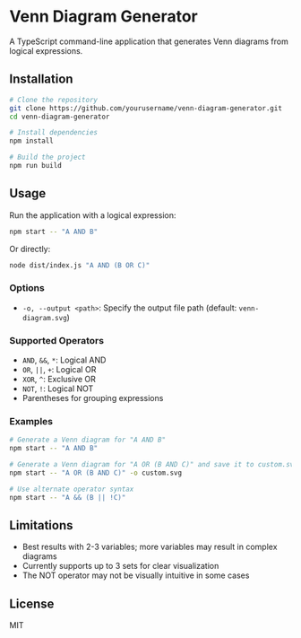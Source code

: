 # Venn Diagram Generator

A TypeScript command-line application that generates Venn diagrams from logical expressions.

## Installation

```bash
# Clone the repository
git clone https://github.com/yourusername/venn-diagram-generator.git
cd venn-diagram-generator

# Install dependencies
npm install

# Build the project
npm run build
```

## Usage

Run the application with a logical expression:

```bash
npm start -- "A AND B"
```

Or directly:

```bash
node dist/index.js "A AND (B OR C)"
```

### Options

- `-o, --output <path>`: Specify the output file path (default: `venn-diagram.svg`)

### Supported Operators

- `AND`, `&&`, `*`: Logical AND
- `OR`, `||`, `+`: Logical OR
- `XOR`, `^`: Exclusive OR
- `NOT`, `!`: Logical NOT
- Parentheses for grouping expressions

### Examples

```bash
# Generate a Venn diagram for "A AND B"
npm start -- "A AND B"

# Generate a Venn diagram for "A OR (B AND C)" and save it to custom.svg
npm start -- "A OR (B AND C)" -o custom.svg

# Use alternate operator syntax
npm start -- "A && (B || !C)"
```

## Limitations

- Best results with 2-3 variables; more variables may result in complex diagrams
- Currently supports up to 3 sets for clear visualization
- The NOT operator may not be visually intuitive in some cases

## License

MIT 